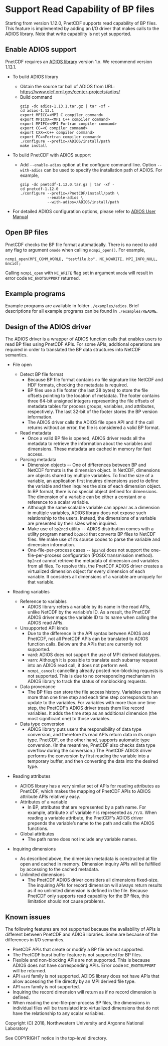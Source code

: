 # Support Read Capability of BP files

Starting from version 1.12.0, PnetCDF supports read capability of BP files. This feature is implemented by adding an I/O driver that makes calls to the ADIOS library. Note that write capability is not yet supported.

## Enable ADIOS support

PnetCDF requires an [ADIOS library](https://www.olcf.ornl.gov/center-projects/adios/) version 1.x. We recommend version 1.13.1.

* To build ADIOS library
  + Obtain the source tar ball of ADIOS from URL: https://www.olcf.ornl.gov/center-projects/adios/
  + Build command
    ```
    gzip -dc adios-1.13.1.tar.gz | tar -xf -
    cd adios-1.13.1
    export MPICC=<MPI C compiler command> 
    export MPICXX=<MPI C++ compiler command> 
    export MPIFC=<MPI Fortran compiler command> 
    export CC=<C compiler command> 
    export CXX=<C++ compiler command> 
    export FC=<Fortran compiler command> 
    ./configure --prefix=/ADIOS/install/path
    make install
    ```
* To build PnetCDF with ADIOS support
  + Add `--enable-adios` option at the configure command line. Option
    `--with-adios` can be used to specify the installation path of ADIOS.
    For example,
    ```
    gzip -dc pnetcdf-1.12.0.tar.gz | tar -xf -
    cd pnetcdf-1.12.0
    ./configure --prefix=/PnetCDF/install/path \
                --enable-adios \
                --with-adios=/ADIOS/install/path
    ```

* For detailed ADIOS configuration options, please refer to [ADIOS User Manual]( https://users.nccs.gov/~pnorbert/ADIOS-UsersManual-1.13.0.pdf)

## Open BP files

PnetCDF checks the BP file format automatically. There is no need to add any flag to argument `omode` when calling `ncmpi_open()`. For example,
```
ncmpi_open(MPI_COMM_WORLD, "testfile.bp", NC_NOWRITE, MPI_INFO_NULL, &ncid);
```
Calling `ncmpi_open` with `NC_WRITE` flag set in argument `omode` will result in error code `NC_ENOTSUPPORT` returned.

## Example programs

Example programs are available in folder `./examples/adios`. Brief descriptions for all example programs can be found in `./examples/README`.


## Design of the ADIOS driver

The ADIOS driver is a wrapper of ADIOS function calls that enables users to read BP files using PnetCDF APIs. For some APIs, additional operations are required in order to translated the BP data structures into NetCDF semantics.

* File open
  + Detect BP file format
    + Because BP file format contains no file signature like NetCDF and HDF formats, checking the metadata is required.
    + BP files use a file footer (the last 28 bytes) to store the file offsets pointing to the location of metadata. 
      The footer contains three 64-bit unsigned integers representing the file offsets of metadata tables for process groups, variables, and attributes, respectively. The last 32-bit of the footer stores the BP version information.
    + The ADIOS driver calls the ADIOS file open API and if the call returns without an error, the file is considered a valid BP format.
  + Read metadata
    + Once a valid BP file is opened, ADIOS driver reads all the metadata to retrieve the information about the variables and dimensions. These metadata are cached in memory for fast access.
  + Parsing metadata
    + Dimension objects -- One of differences between BP and NetCDF formats is the dimension object.
      In NetCDF, dimensions are objects shared by multiple variables. To find the size of a variable, an application first inquires dimensions used to define the variable and then inquires the size of each dimension object.
      In BP format, there is no special object defined for dimensions. The dimension of a variable can be either a constant or a reference to a scalar variable.
    + Although the same scalable variable can appear as a dimension in multiple variables, ADIOS library does not expose such relationship to the users. Instead, the dimensions of a variable are presented by their sizes when inquired.
    + Make use of `bp2ncd` utility -- ADIOS distribution comes with a utility program named `bp2ncd` that converts BP files to NetCDF files. We make use of its source codes to parse the variable and dimension information.
    + One-file-per-process cases -- `bp2ncd` does not support the one-file-per-process configuration (POSIX transmission method). `bp2ncd` cannot retrieve the metadata of dimension and variables from all files. To resolve this, the PnetCDF ADIOS driver creates a virtualized dimension object for every dimension of each variable. It considers all dimensions of a variable are uniquely for that variable.

* Reading variables
  + Reference to variables
    + ADIOS library refers a variable by its name in the read APIs, unlike NetCDF by the variable’s ID. As a result, the PnetCDF ADIOS driver maps the variable ID to its name when calling the ADIOS read APIs.
  + Unsupported API kinds
    + Due to the difference in the API syntax between ADIOS and PnetCDF, not all PnetCDF APIs can be translated to ADIOS function calls. Below are the APIs that are currently not supported.
    + vard: ADIOS does not support the use of MPI derived datatypes.
    + varn: Although it is possible to translate each subarray request into an ADIOS read call, it does not perform well. 
    + `ncmpi_cancel`: cancelling already posted non-blocking requests is not supported. This is due to no corresponding mechanism in ADIOS library to track the status of nonblocking requests.
  + Data provenance
    + The BP files can store the file access history. Variables can have more than one time step and each time step corresponds to an update to the variables. For variables with more than one time step, the PnetCDF’s ADIOS driver treats them like record variables. It adds the time step as an additional dimension (the most significant one) to those variables.
  + Data type conversion
    + ADIOS library puts users the responsibility of data type conversion, and therefore its read APIs return data in its origin type. PnetCDF, on the other hand, supports automatic type conversion. (In the meantime, PnetCDF also checks data type overflow during the conversion.) The PnetCDF ADIOS driver performs the conversion by first reading the variable into a temporary buffer, and then converting the data into the desired type.

* Reading attributes
  + ADIOS library has a very similar set of APIs for reading attributes as PnetCDF, which makes the mapping of PnetCDF APIs to ADIOS attribute APIs relatively easy.
  + Attributes of a variable
    + In BP, attributes that are represented by a path name. For example, attribute `X` of variable `Y` is represented as `/Y/X`. When reading a variable attribute, the PnetCDF’s ADIOS driver prepends the variable’s name to the path and calls the ADIOS functions.
  + Global attributes
    + The path name does not include any variable names.

* Inquiring dimensions
  + As described above, the dimension metadata is constructed at file open and cached in memory. Dimension inquiry APIs will be fulfilled by accessing to the cached metadata.
  + Unlimited dimensions
    + The PnetCDF ADIOS driver considers all dimensions fixed-size. The inquiring APIs for record dimension will always return results as if no unlimited dimension is defined in the file. Because PnetCDF only supports read capability for the BP files, this limitation should not cause problems.


## Known issues

The following features are not supported because the availability of APIs is different between PnetCDF and ADIOS libraries. Some are because of the differences in I/O semantics.

* PnetCDF APIs that create or modify a BP file are not supported.
* The PnetCDF burst buffer feature is not supported for BP files.
* Flexible and non-blocking APIs are not supported. This
  is because ADIOS does not have corresponding APIs. Error code
  `NC_ENOTSUPPORT` will be returned.
* API `vard` family is not supported. ADIOS library does not have APIs that allow accessing the file directly by an MPI derived file type. 
* API `varn` family is not supported.
* Inquiring the record dimension will return as if no record dimension is defined.
* When reading the one-file-per-process BP files, the dimensions in individual files will be translated into virtualized dimensions that do not have the relationship to any scalar variables.

Copyright (C) 2018, Northwestern University and Argonne National Laboratory

See COPYRIGHT notice in the top-level directory.
